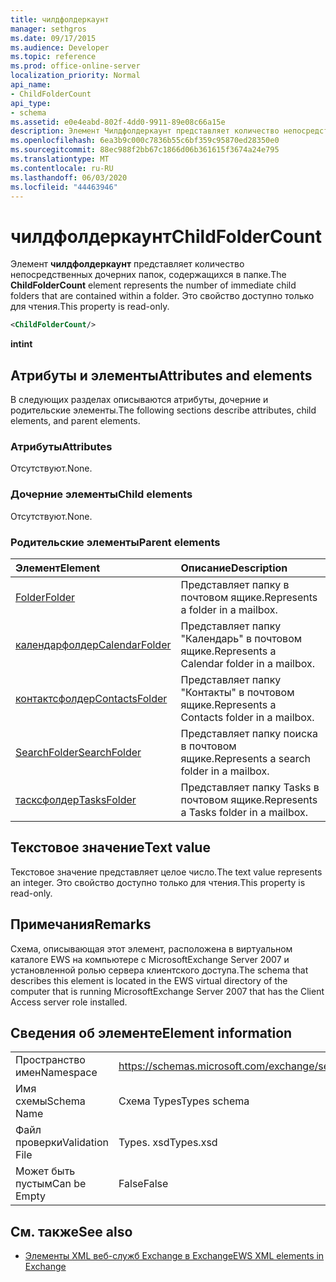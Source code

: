 ```yaml
---
title: чилдфолдеркаунт
manager: sethgros
ms.date: 09/17/2015
ms.audience: Developer
ms.topic: reference
ms.prod: office-online-server
localization_priority: Normal
api_name:
- ChildFolderCount
api_type:
- schema
ms.assetid: e0e4eabd-802f-4dd0-9911-89e08c66a15e
description: Элемент Чилдфолдеркаунт представляет количество непосредственных дочерних папок, содержащихся в папке. Это свойство доступно только для чтения.
ms.openlocfilehash: 6ea3b9c000c7836b55c6bf359c95870ed28350e0
ms.sourcegitcommit: 88ec988f2bb67c1866d06b361615f3674a24e795
ms.translationtype: MT
ms.contentlocale: ru-RU
ms.lasthandoff: 06/03/2020
ms.locfileid: "44463946"
---
```

# <a name="childfoldercount"></a><span data-ttu-id="ed874-104">чилдфолдеркаунт</span><span class="sxs-lookup"><span data-stu-id="ed874-104">ChildFolderCount</span></span>

<span data-ttu-id="ed874-105">Элемент **чилдфолдеркаунт** представляет количество непосредственных дочерних папок, содержащихся в папке.</span><span class="sxs-lookup"><span data-stu-id="ed874-105">The **ChildFolderCount** element represents the number of immediate child folders that are contained within a folder.</span></span> <span data-ttu-id="ed874-106">Это свойство доступно только для чтения.</span><span class="sxs-lookup"><span data-stu-id="ed874-106">This property is read-only.</span></span> 
  
```xml
<ChildFolderCount/>
```

 <span data-ttu-id="ed874-107">**int**</span><span class="sxs-lookup"><span data-stu-id="ed874-107">**int**</span></span>
## <a name="attributes-and-elements"></a><span data-ttu-id="ed874-108">Атрибуты и элементы</span><span class="sxs-lookup"><span data-stu-id="ed874-108">Attributes and elements</span></span>

<span data-ttu-id="ed874-109">В следующих разделах описываются атрибуты, дочерние и родительские элементы.</span><span class="sxs-lookup"><span data-stu-id="ed874-109">The following sections describe attributes, child elements, and parent elements.</span></span>
  
### <a name="attributes"></a><span data-ttu-id="ed874-110">Атрибуты</span><span class="sxs-lookup"><span data-stu-id="ed874-110">Attributes</span></span>

<span data-ttu-id="ed874-111">Отсутствуют.</span><span class="sxs-lookup"><span data-stu-id="ed874-111">None.</span></span>
  
### <a name="child-elements"></a><span data-ttu-id="ed874-112">Дочерние элементы</span><span class="sxs-lookup"><span data-stu-id="ed874-112">Child elements</span></span>

<span data-ttu-id="ed874-113">Отсутствуют.</span><span class="sxs-lookup"><span data-stu-id="ed874-113">None.</span></span>
  
### <a name="parent-elements"></a><span data-ttu-id="ed874-114">Родительские элементы</span><span class="sxs-lookup"><span data-stu-id="ed874-114">Parent elements</span></span>

|<span data-ttu-id="ed874-115">**Элемент**</span><span class="sxs-lookup"><span data-stu-id="ed874-115">**Element**</span></span>|<span data-ttu-id="ed874-116">**Описание**</span><span class="sxs-lookup"><span data-stu-id="ed874-116">**Description**</span></span>|
|:-----|:-----|
|[<span data-ttu-id="ed874-117">Folder</span><span class="sxs-lookup"><span data-stu-id="ed874-117">Folder</span></span>](folder.md) <br/> |<span data-ttu-id="ed874-118">Представляет папку в почтовом ящике.</span><span class="sxs-lookup"><span data-stu-id="ed874-118">Represents a folder in a mailbox.</span></span>  <br/> |
|[<span data-ttu-id="ed874-119">календарфолдер</span><span class="sxs-lookup"><span data-stu-id="ed874-119">CalendarFolder</span></span>](calendarfolder.md) <br/> |<span data-ttu-id="ed874-120">Представляет папку "Календарь" в почтовом ящике.</span><span class="sxs-lookup"><span data-stu-id="ed874-120">Represents a Calendar folder in a mailbox.</span></span>  <br/> |
|[<span data-ttu-id="ed874-121">контактсфолдер</span><span class="sxs-lookup"><span data-stu-id="ed874-121">ContactsFolder</span></span>](contactsfolder.md) <br/> |<span data-ttu-id="ed874-122">Представляет папку "Контакты" в почтовом ящике.</span><span class="sxs-lookup"><span data-stu-id="ed874-122">Represents a Contacts folder in a mailbox.</span></span>  <br/> |
|[<span data-ttu-id="ed874-123">SearchFolder</span><span class="sxs-lookup"><span data-stu-id="ed874-123">SearchFolder</span></span>](searchfolder.md) <br/> |<span data-ttu-id="ed874-124">Представляет папку поиска в почтовом ящике.</span><span class="sxs-lookup"><span data-stu-id="ed874-124">Represents a search folder in a mailbox.</span></span>  <br/> |
|[<span data-ttu-id="ed874-125">тасксфолдер</span><span class="sxs-lookup"><span data-stu-id="ed874-125">TasksFolder</span></span>](tasksfolder.md) <br/> |<span data-ttu-id="ed874-126">Представляет папку Tasks в почтовом ящике.</span><span class="sxs-lookup"><span data-stu-id="ed874-126">Represents a Tasks folder in a mailbox.</span></span>  <br/> |
   
## <a name="text-value"></a><span data-ttu-id="ed874-127">Текстовое значение</span><span class="sxs-lookup"><span data-stu-id="ed874-127">Text value</span></span>

<span data-ttu-id="ed874-128">Текстовое значение представляет целое число.</span><span class="sxs-lookup"><span data-stu-id="ed874-128">The text value represents an integer.</span></span> <span data-ttu-id="ed874-129">Это свойство доступно только для чтения.</span><span class="sxs-lookup"><span data-stu-id="ed874-129">This property is read-only.</span></span>
  
## <a name="remarks"></a><span data-ttu-id="ed874-130">Примечания</span><span class="sxs-lookup"><span data-stu-id="ed874-130">Remarks</span></span>

<span data-ttu-id="ed874-131">Схема, описывающая этот элемент, расположена в виртуальном каталоге EWS на компьютере с MicrosoftExchange Server 2007 и установленной ролью сервера клиентского доступа.</span><span class="sxs-lookup"><span data-stu-id="ed874-131">The schema that describes this element is located in the EWS virtual directory of the computer that is running MicrosoftExchange Server 2007 that has the Client Access server role installed.</span></span>
  
## <a name="element-information"></a><span data-ttu-id="ed874-132">Сведения об элементе</span><span class="sxs-lookup"><span data-stu-id="ed874-132">Element information</span></span>

|||
|:-----|:-----|
|<span data-ttu-id="ed874-133">Пространство имен</span><span class="sxs-lookup"><span data-stu-id="ed874-133">Namespace</span></span>  <br/> |https://schemas.microsoft.com/exchange/services/2006/types  <br/> |
|<span data-ttu-id="ed874-134">Имя схемы</span><span class="sxs-lookup"><span data-stu-id="ed874-134">Schema Name</span></span>  <br/> |<span data-ttu-id="ed874-135">Схема Types</span><span class="sxs-lookup"><span data-stu-id="ed874-135">Types schema</span></span>  <br/> |
|<span data-ttu-id="ed874-136">Файл проверки</span><span class="sxs-lookup"><span data-stu-id="ed874-136">Validation File</span></span>  <br/> |<span data-ttu-id="ed874-137">Types. xsd</span><span class="sxs-lookup"><span data-stu-id="ed874-137">Types.xsd</span></span>  <br/> |
|<span data-ttu-id="ed874-138">Может быть пустым</span><span class="sxs-lookup"><span data-stu-id="ed874-138">Can be Empty</span></span>  <br/> |<span data-ttu-id="ed874-139">False</span><span class="sxs-lookup"><span data-stu-id="ed874-139">False</span></span>  <br/> |
   
## <a name="see-also"></a><span data-ttu-id="ed874-140">См. также</span><span class="sxs-lookup"><span data-stu-id="ed874-140">See also</span></span>



- [<span data-ttu-id="ed874-141">Элементы XML веб-служб Exchange в Exchange</span><span class="sxs-lookup"><span data-stu-id="ed874-141">EWS XML elements in Exchange</span></span>](ews-xml-elements-in-exchange.md)

